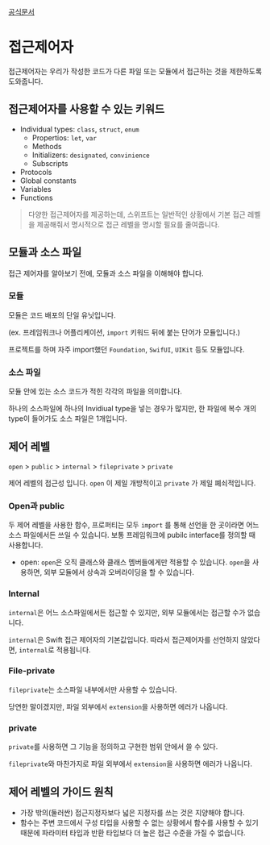 [공식문서](https://docs.swift.org/swift-book/documentation/the-swift-programming-language/accesscontrol/)

# 접근제어자 

접근제어자는 우리가 작성한 코드가 다른 파일 또는 모듈에서 접근하는 것을 제한하도록 도와줍니다.

## 접근제어자를 사용할 수 있는 키워드
- Individual types: `class`, `struct`, `enum`
    - Propertios: `let`, `var`
    - Methods
    - Initializers: `designated`, `convinience`
    - Subscripts
- Protocols
- Global constants
- Variables
- Functions

> 다양한 접근제어자를 제공하는데, 스위프트는 일반적인 상황에서 기본 접근 레벨을 제공해줘서 명시적으로 접근 레벨을 명시할 필요를 줄여줍니다.

## 모듈과 소스 파일
접근 제어자를 알아보기 전에, 모듈과 소스 파일을 이해해야 합니다.

### 모듈
모듈은 코드 배포의 단일 유닛입니다.

(ex. 프레임워크나 어플리케이션, `import` 키워드 뒤에 붙는 단어가 모듈입니다.)

프로젝트를 하며 자주 import했던 `Foundation`, `SwifUI`, `UIKit` 등도 모듈입니다.

### 소스 파일
모듈 안에 있는 소스 코드가 적힌 각각의 파일을 의미합니다.

하나의 소스파일에 하나의 Invidiual type을 넣는 경우가 많지만, 한 파일에 복수 개의 type이 들어가도 소스 파일은 1개입니다.

## 제어 레벨
`open` > `public` > `internal` > `fileprivate` > `private`

제어 레벨의 접근성 입니다. `open` 이 제일 개방적이고 `private` 가 제일 폐쇠적입니다.

### Open과 public
두 제어 레벨을 사용한 함수, 프로퍼티는 모두 `import` 를 통해 선언을 한 곳이라면 어느 소스 파일에서든 쓰일 수 있습니다.
보통 프레임워크에 pubilc interface를 정의할 때 사용합니다.
- open: `open`은 오직 클래스와 클래스 멤버들에게만 적용할 수 있습니다. `open`을 사용하면, 외부 모듈에서 상속과 오버라이딩을 할 수 있습니다.

### Internal
`internal`은 어느 소스파일에서든 접근할 수 있지만, 외부 모듈에서는 접근할 수가 없습니다.

`internal`은 Swift 접근 제어자의 기본값입니다. 따라서 접근제어자를 선언하지 않았다면, `internal`로 적용됩니다.

### File-private
`fileprivate`는 소스파일 내부에서만 사용할 수 있습니다. 

당연한 말이겠지만, 파일 외부에서 `extension`을 사용하면 에러가 나옵니다.

### private
`private`를 사용하면 그 기능을 정의하고 구현한 범위 안에서 쓸 수 있다.

`fileprivate`와 마찬가지로 파일 외부에서 `extension`을 사용하면 에러가 나옵니다.

## 제어 레벨의 가이드 원칙
- 가장 밖의(둘러싼) 접근지정자보다 넓은 지정자를 쓰는 것은 지양해야 합니다.
- 함수는 주변 코드에서 구성 타입을 사용할 수 없는 상황에서 함수를 사용할 수 있기 때문에 파라미터 타입과 반환 타입보다 더 높은 접근 수준을 가질 수 없습니다.
